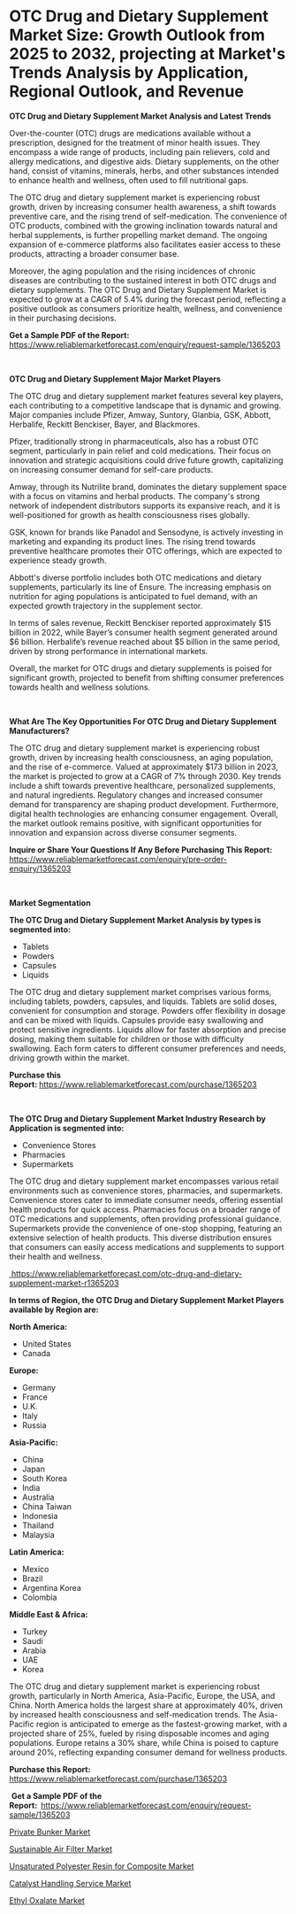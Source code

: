 <p><h1>OTC Drug and Dietary Supplement Market Size: Growth Outlook from 2025 to 2032, projecting at Market's Trends Analysis by Application, Regional Outlook, and Revenue</h1></p><p><strong>OTC Drug and Dietary Supplement Market Analysis and Latest Trends</strong></p>
<p><p>Over-the-counter (OTC) drugs are medications available without a prescription, designed for the treatment of minor health issues. They encompass a wide range of products, including pain relievers, cold and allergy medications, and digestive aids. Dietary supplements, on the other hand, consist of vitamins, minerals, herbs, and other substances intended to enhance health and wellness, often used to fill nutritional gaps.</p><p>The OTC drug and dietary supplement market is experiencing robust growth, driven by increasing consumer health awareness, a shift towards preventive care, and the rising trend of self-medication. The convenience of OTC products, combined with the growing inclination towards natural and herbal supplements, is further propelling market demand. The ongoing expansion of e-commerce platforms also facilitates easier access to these products, attracting a broader consumer base.</p><p>Moreover, the aging population and the rising incidences of chronic diseases are contributing to the sustained interest in both OTC drugs and dietary supplements. The OTC Drug and Dietary Supplement Market is expected to grow at a CAGR of 5.4% during the forecast period, reflecting a positive outlook as consumers prioritize health, wellness, and convenience in their purchasing decisions.</p></p>
<p><strong>Get a Sample PDF of the Report:&nbsp;</strong> <a href="https://www.reliablemarketforecast.com/enquiry/request-sample/1365203?utm_campaign=1897&utm_medium=2&utm_source=Github&utm_content=ia&utm_term=22032025&utm_id=otc-drug-and-dietary-supplement">https://www.reliablemarketforecast.com/enquiry/request-sample/1365203</a></p>
<p>&nbsp;</p>
<p><strong>OTC Drug and Dietary Supplement Major Market Players</strong></p>
<p><p>The OTC drug and dietary supplement market features several key players, each contributing to a competitive landscape that is dynamic and growing. Major companies include Pfizer, Amway, Suntory, Glanbia, GSK, Abbott, Herbalife, Reckitt Benckiser, Bayer, and Blackmores. </p><p>Pfizer, traditionally strong in pharmaceuticals, also has a robust OTC segment, particularly in pain relief and cold medications. Their focus on innovation and strategic acquisitions could drive future growth, capitalizing on increasing consumer demand for self-care products. </p><p>Amway, through its Nutrilite brand, dominates the dietary supplement space with a focus on vitamins and herbal products. The company's strong network of independent distributors supports its expansive reach, and it is well-positioned for growth as health consciousness rises globally.</p><p>GSK, known for brands like Panadol and Sensodyne, is actively investing in marketing and expanding its product lines. The rising trend towards preventive healthcare promotes their OTC offerings, which are expected to experience steady growth.</p><p>Abbott's diverse portfolio includes both OTC medications and dietary supplements, particularly its line of Ensure. The increasing emphasis on nutrition for aging populations is anticipated to fuel demand, with an expected growth trajectory in the supplement sector.</p><p>In terms of sales revenue, Reckitt Benckiser reported approximately $15 billion in 2022, while Bayer’s consumer health segment generated around $6 billion. Herbalife’s revenue reached about $5 billion in the same period, driven by strong performance in international markets.</p><p>Overall, the market for OTC drugs and dietary supplements is poised for significant growth, projected to benefit from shifting consumer preferences towards health and wellness solutions.</p></p>
<p>&nbsp;</p>
<p><strong>What Are The Key Opportunities For OTC Drug and Dietary Supplement Manufacturers?</strong></p>
<p><p>The OTC drug and dietary supplement market is experiencing robust growth, driven by increasing health consciousness, an aging population, and the rise of e-commerce. Valued at approximately $173 billion in 2023, the market is projected to grow at a CAGR of 7% through 2030. Key trends include a shift towards preventive healthcare, personalized supplements, and natural ingredients. Regulatory changes and increased consumer demand for transparency are shaping product development. Furthermore, digital health technologies are enhancing consumer engagement. Overall, the market outlook remains positive, with significant opportunities for innovation and expansion across diverse consumer segments.</p></p>
<p><strong>Inquire or Share Your Questions If Any Before Purchasing This Report:</strong> <a href="https://www.reliablemarketforecast.com/enquiry/pre-order-enquiry/1365203?utm_campaign=1897&utm_medium=2&utm_source=Github&utm_content=ia&utm_term=22032025&utm_id=otc-drug-and-dietary-supplement">https://www.reliablemarketforecast.com/enquiry/pre-order-enquiry/1365203</a></p>
<p>&nbsp;</p>
<p><strong>Market Segmentation</strong></p>
<p><strong>The OTC Drug and Dietary Supplement Market Analysis by types is segmented into:</strong></p>
<p><ul><li>Tablets</li><li>Powders</li><li>Capsules</li><li>Liquids</li></ul></p>
<p><p>The OTC drug and dietary supplement market comprises various forms, including tablets, powders, capsules, and liquids. Tablets are solid doses, convenient for consumption and storage. Powders offer flexibility in dosage and can be mixed with liquids. Capsules provide easy swallowing and protect sensitive ingredients. Liquids allow for faster absorption and precise dosing, making them suitable for children or those with difficulty swallowing. Each form caters to different consumer preferences and needs, driving growth within the market.</p></p>
<p><strong>Purchase this Report:&nbsp;</strong><a href="https://www.reliablemarketforecast.com/purchase/1365203?utm_campaign=1897&utm_medium=2&utm_source=Github&utm_content=ia&utm_term=22032025&utm_id=otc-drug-and-dietary-supplement">https://www.reliablemarketforecast.com/purchase/1365203</a></p>
<p>&nbsp;</p>
<p><strong>The OTC Drug and Dietary Supplement Market Industry Research by Application is segmented into:</strong></p>
<p><ul><li>Convenience Stores</li><li>Pharmacies</li><li>Supermarkets</li></ul></p>
<p><p>The OTC drug and dietary supplement market encompasses various retail environments such as convenience stores, pharmacies, and supermarkets. Convenience stores cater to immediate consumer needs, offering essential health products for quick access. Pharmacies focus on a broader range of OTC medications and supplements, often providing professional guidance. Supermarkets provide the convenience of one-stop shopping, featuring an extensive selection of health products. This diverse distribution ensures that consumers can easily access medications and supplements to support their health and wellness.</p></p>
<p><a href="https://www.reliablemarketforecast.com/otc-drug-and-dietary-supplement-market-r1365203?utm_campaign=1897&utm_medium=2&utm_source=Github&utm_content=ia&utm_term=22032025&utm_id=otc-drug-and-dietary-supplement">&nbsp;https://www.reliablemarketforecast.com/otc-drug-and-dietary-supplement-market-r1365203</a></p>
<p><strong>In terms of Region, the OTC Drug and Dietary Supplement Market Players available by Region are:</strong></p>
<p>
    <p> <strong> North America: </strong>
        <ul>
            <li>United States</li>
            <li>Canada</li>
        </ul>
        </p> 
    <p> <strong> Europe: </strong>
        <ul>
            <li>Germany</li>
            <li>France</li>
            <li>U.K.</li>
            <li>Italy</li>
            <li>Russia</li>
        </ul>
        </p> 
    <p> <strong> Asia-Pacific: </strong>
        <ul>
            <li>China</li>
            <li>Japan</li>
            <li>South Korea</li>
            <li>India</li>
            <li>Australia</li>
            <li>China Taiwan</li>
            <li>Indonesia</li>
            <li>Thailand</li>
            <li>Malaysia</li>
        </ul>
        </p> 
    <p> <strong> Latin America: </strong>
        <ul>
            <li>Mexico</li>
            <li>Brazil</li>
            <li>Argentina Korea</li>
            <li>Colombia</li>
        </ul>
        </p> 
    <p> <strong> Middle East & Africa: </strong>
        <ul>
            <li>Turkey</li>
            <li>Saudi</li>
            <li>Arabia</li>
            <li>UAE</li>
            <li>Korea</li>
        </ul>
    </p>
    </p>
<p><p>The OTC drug and dietary supplement market is experiencing robust growth, particularly in North America, Asia-Pacific, Europe, the USA, and China. North America holds the largest share at approximately 40%, driven by increased health consciousness and self-medication trends. The Asia-Pacific region is anticipated to emerge as the fastest-growing market, with a projected share of 25%, fueled by rising disposable incomes and aging populations. Europe retains a 30% share, while China is poised to capture around 20%, reflecting expanding consumer demand for wellness products.</p></p>
<p><strong>Purchase this Report: </strong><a href="https://www.reliablemarketforecast.com/purchase/1365203?utm_campaign=1897&utm_medium=2&utm_source=Github&utm_content=ia&utm_term=22032025&utm_id=otc-drug-and-dietary-supplement">https://www.reliablemarketforecast.com/purchase/1365203</a></p>
<p>&nbsp;<strong>Get a Sample PDF of the Report:&nbsp;&nbsp;</strong><a href="https://www.reliablemarketforecast.com/enquiry/request-sample/1365203?utm_campaign=1897&utm_medium=2&utm_source=Github&utm_content=ia&utm_term=22032025&utm_id=otc-drug-and-dietary-supplement">https://www.reliablemarketforecast.com/enquiry/request-sample/1365203</a></p>
<p><strong></strong></p>
<p><p><a href="https://github.com/shongranch73/Market-Research-Report-List-1/blob/main/private-bunker-market.md?utm_campaign=1897&utm_medium=2&utm_source=Github&utm_content=ia&utm_term=22032025&utm_id=otc-drug-and-dietary-supplement">Private Bunker Market</a></p><p><a href="https://github.com/sakourkishev/Market-Research-Report-List-1/blob/main/sustainable-air-filter-market.md?utm_campaign=1897&utm_medium=2&utm_source=Github&utm_content=ia&utm_term=22032025&utm_id=otc-drug-and-dietary-supplement">Sustainable Air Filter Market</a></p><p><a href="https://github.com/amourdeeks8j/Market-Research-Report-List-1/blob/main/unsaturated-polyester-resin-for-composite-market.md?utm_campaign=1897&utm_medium=2&utm_source=Github&utm_content=ia&utm_term=22032025&utm_id=otc-drug-and-dietary-supplement">Unsaturated Polyester Resin for Composite Market</a></p><p><a href="https://github.com/bordzjisela/Market-Research-Report-List-1/blob/main/catalyst-handling-service-market.md?utm_campaign=1897&utm_medium=2&utm_source=Github&utm_content=ia&utm_term=22032025&utm_id=otc-drug-and-dietary-supplement">Catalyst Handling Service Market</a></p><p><a href="https://github.com/stvnpukaj10/Market-Research-Report-List-1/blob/main/ethyl-oxalate-market.md?utm_campaign=1897&utm_medium=2&utm_source=Github&utm_content=ia&utm_term=22032025&utm_id=otc-drug-and-dietary-supplement">Ethyl Oxalate Market</a></p></p>